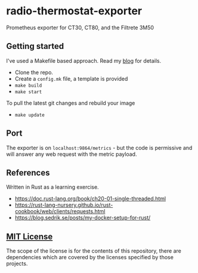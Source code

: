 # radio-thermostat-exporter
Prometheus exporter for CT30, CT80, and the Filtrete 3M50

## Getting started

I've used a Makefile based approach. Read my [blog](https://lowtek.ca/roo/2021/managing-docker-containers-with-makefiles/) for details.

- Clone the repo.
- Create a `config.mk` file, a template is provided
- `make build`
- `make start`

To pull the latest git changes and rebuild your image
- `make update`

## Port

The exporter is on `localhost:9864/metrics` - but the code is permissive and will answer any web request with the metric payload.

## References

Written in Rust as a learning exercise.

- https://doc.rust-lang.org/book/ch20-01-single-threaded.html
- https://rust-lang-nursery.github.io/rust-cookbook/web/clients/requests.html
- https://blog.sedrik.se/posts/my-docker-setup-for-rust/

## [MIT License](LICENSE)

The scope of the license is for the contents of this repository, there are dependencies which are covered by the licenses specified by those projects.
